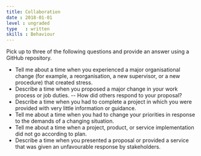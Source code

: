 ```yaml
---
title: Collaboration
date : 2018-01-01
level : ungraded
type   : written
skills : Behaviour
---
```

Pick up to three of the following questions and provide an answer using a GitHub repository.

- Tell me about a time when you experienced a major organisational change (for example, a reorganisation, a new supervisor, or a new procedure) that created stress.
- Describe a time when you proposed a major change in your work process or job duties.
-- How did others respond to your proposal?
- Describe a time when you had to complete a project in which you were provided with very little information or guidance.
- Tell me about a time when you had to change your priorities in response to the demands of a changing situation.
- Tell me about a time when a project, product, or service implementation did not go according to plan.
- Describe a time when you presented a proposal or provided a service that was given an unfavourable response by stakeholders.
